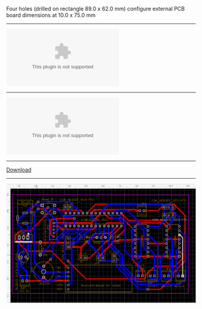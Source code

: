 
Four holes (drilled on rectangle 89.0 x 62.0 mm) configure external PCB board dimensions at 10.0 x 75.0 mm

____
![Download GERBER](https://github.com/ROBOTICronics/PCB/blob/main/L293D-Based%20Circuit%20for%20RC%20RoboCar/L293DbasedRC_ArduVehicle%20MyselfBIS_2_2022-03-27GERBER.zip)
____
![Download GERBER](https://github.com/ROBOTICronics/PCB/blob/main/L293D-Based%20Circuit%20for%20RC%20RoboCar/L293DbasedRC_ArduVehicle%20MyselfBIS_2_2022-03-27GERBER.zip)
___
<a href="https://github.com/ROBOTICronics/PCB/blob/main/L293D-Based%20Circuit%20for%20RC%20RoboCar/L293DbasedRC_ArduVehicle%20MyselfBIS_2_2022-03-27GERBER.zip">Download</a>
___
![L293D based RC ArduVehicle](2022-03-27_130658.png)
